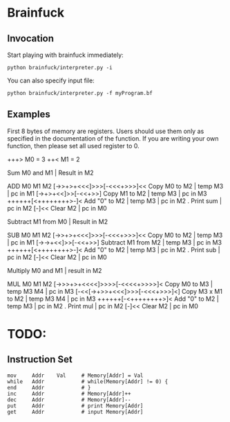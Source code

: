 Brainfuck
=========

Invocation
----------

Start playing with brainfuck immediately:

    python brainfuck/interpreter.py -i

You can also specify input file:

    python brainfuck/interpreter.py -f myProgram.bf
    
Examples
--------

First 8 bytes of memory are registers. Users should use them only as specified
in the documentation of the function. If you are writing your own function, 
then please set all used register to 0.

+++>                            M0 = 3
++<                             M1 = 2

Sum M0 and M1 | Result in M2

ADD M0 M1 M2
[->>+>+<<<]>>>[-<<<+>>>]<<      Copy M0 to M2 | temp M3 | pc in M1
[->+>+<<]>>[-<<+>>]             Copy M1 to M2 | temp M3 | pc in M3
++++++[<++++++++>-]<            Add "0" to M2 | temp M3 | pc in M2
.                               Print sum | pc in M2
[-]<<                           Clear M2 | pc in M0

Subtract M1 from M0 | Result in M2

SUB M0 M1 M2
[->>+>+<<<]>>>[-<<<+>>>]<<     Copy M0 to M2 | temp M3 | pc in M1
[->->+<<]>>[-<<+>>]            Subtract M1 from M2 | temp M3 | pc in M3
++++++[<++++++++>-]<           Add "0" to M2 | temp M3 | pc in M2
.                              Print sub | pc in M2
[-]<<                          Clear M2 | pc in M0

Multiply M0 and M1 | result in M2

MUL M0 M1 M2
[->>>+>+<<<<]>>>>[-<<<<+>>>>]<     Copy M0 to M3 | temp M3 M4 | pc in M3
[-<<[->+>>+<<<]>>>[-<<<+>>>]<]     Copy M3 x M1 to M2 | temp M3 M4 | pc in M3
++++++[-<++++++++>]<               Add "0" to M2 | temp M3 | pc in M2
.                                  Print mul | pc in M2
[-]<<                              Clear M2 | pc in M0


TODO:
=====

Instruction Set
---------------

    mov     Addr    Val     # Memory[Addr] = Val
    while   Addr            # while(Memory[Addr] != 0) {
    end     Addr            # } 
    inc     Addr            # Memory[Addr]++
    dec     Addr            # Memory[Addr]--
    put     Addr            # print Memory[Addr]
    get     Addr            # input Memory[Addr]


